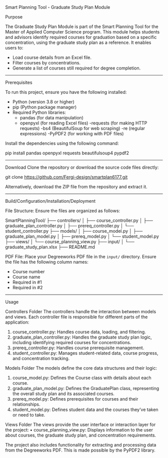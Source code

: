 Smart Planning Tool - Graduate Study Plan Module

Purpose

The Graduate Study Plan Module is part of the Smart Planning Tool for the Master of Applied Computer Science program. This module helps students and advisors identify required courses for graduation based on a specific concentration, using the graduate study plan as a reference. It enables users to:

- Load course details from an Excel file.
- Filter courses by concentrations.
- Generate a list of courses still required for degree completion.

------------------------------------------------------

Prerequisites

To run this project, ensure you have the following installed:

- Python (version 3.8 or higher)
- pip (Python package manager)
- Required Python libraries:
  - pandas (for data manipulation)
  - openpyxl (for reading Excel files)
  -requests (for making HTTP requests)
  -bs4 (BeautifulSoup for web scraping)
  -re (regular expressions)
  -PyPDF2 (for working with PDF files)


Install the dependencies using the following command:

pip install pandas openpyxl requests beautifulsoup4 pypdf2

------------------------------------------------------

Download 
Clone the repository or download the source code files directly:

git clone https://github.com/Fergi-design/smartplan6177.git

Alternatively, download the ZIP file from the repository and extract it.

------------------------------------------------------

Build/Configuration/Installation/Deployment 

File Structure: Ensure the files are organized as follows:
   
SmartPlanningTool/
├── controllers/
│   ├── course_controller.py
│   ├── graduate_plan_controller.py
│   ├── prereq_controller.py
│   └── student_controller.py
├── models/
│   ├── course_model.py
│   ├── graduate_plan_model.py
│   ├── prereq_model.py
│   └── student_model.py
├── views/ 
│ └── course_planning_view.py 
├── input/ 
│ └── graduate_study_plan.xlsx
├── README.md

PDF File: Place your Degreeworks PDF file in the `input/` directory. Ensure the file has the following column names:
   - Course number
   - Course name
   - Required in #1
   - Required in #2

------------------------------------------------------
Usage

Controllers Folder
The controllers handle the interaction between models and views. Each controller file is responsible for different parts of the application:
1.	course_controller.py: Handles course data, loading, and filtering.
2.	graduate_plan_controller.py: Handles the graduate study plan logic, including identifying required courses for concentrations.
3.	prereq_controller.py: Handles course prerequisite management.
4.	student_controller.py: Manages student-related data, course progress, and concentration tracking.

Models Folder
The models define the core data structures and their logic:
1.	course_model.py: Defines the Course class with details about each course.
2.	graduate_plan_model.py: Defines the GraduatePlan class, representing the overall study plan and its associated courses.
3.	prereq_model.py: Defines prerequisites for courses and their relationships.
4.	student_model.py: Defines student data and the courses they’ve taken or need to take.

Views Folder
The views provide the user interface or interaction layer for the project:
•	course_planning_view.py: Displays information to the user about courses, the graduate study plan, and concentration requirements.

The project also includes functionality for extracting and processing data from the Degreeworks PDF. This is made possible by the PyPDF2 library.
